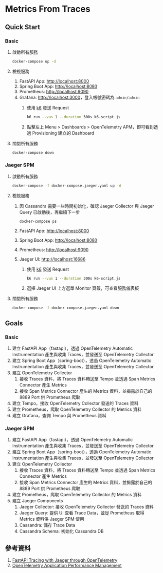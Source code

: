 # Metrics From Traces

## Quick Start

### Basic

1. 啟動所有服務

    ```bash
    docker-compose up -d
    ```

2. 檢視服務
   1. FastAPI App: [http://localhost:8000](http://localhost:8000)
   2. Spring Boot App: [http://localhost:8080](http://localhost:8080)
   3. Prometheus: [http://localhost:9090](http://localhost:9090)
   4. Grafana: [http://localhost:3000](http://localhost:3000)，登入帳號密碼為 `admin/admin`
      1. 使用 [k6](https://k6.io/) 發送 Request

            ```bash
            k6 run --vus 1 --duration 300s k6-script.js
            ```
      
      2. 點擊左上 Menu > Dashboards > OpenTelemetry APM，即可看到透過 Provisioning 建立的 Dashboard
3. 關閉所有服務

    ```bash
    docker-compose down
    ```

### Jaeger SPM

1. 啟動所有服務

    ```bash
    docker-compose -f docker-compose.jaeger.yaml up -d
    ```

2. 檢視服務
   1. 因 Cassandra 需要一些時間初始化，確認 Jaeger Collector 與 Jaeger Query 已啟動後，再繼續下一步

        ```bash
        docker-compose ps
        ```

   2. FastAPI App: [http://localhost:8000](http://localhost:8000)
   3. Spring Boot App: [http://localhost:8080](http://localhost:8080)
   4. Prometheus: [http://localhost:9090](http://localhost:9090)
   5. Jaeger UI: [http://localhost:16686](http://localhost:16686)
      1. 使用 [k6](https://k6.io/) 發送 Request

            ```bash
            k6 run --vus 1 --duration 300s k6-script.js
            ```

      2. 選擇 Jaeger UI 上方選單 Monitor 頁籤，可查看服務儀表板
   
3. 關閉所有服務

    ```bash
    docker-compose -f docker-compose.jaeger.yaml down
    ```

## Goals

### Basic

1. 建立 FastAPI App（fastapi），透過 OpenTelemetry Automatic Instrumentation 產生與收集 Traces，並發送至 OpenTelemetry Collector
2. 建立 Spring Boot App（spring-boot），透過 OpenTelemetry Automatic Instrumentation 產生與收集 Traces，並發送至 OpenTelemetry Collector
3. 建立 OpenTelemetry Collector
   1. 接收 Traces 資料，將 Traces 資料轉送至 Tempo 並透過 Span Metrics Connector 產生 Metrics
   2. 接收 Span Metrics Connector 產生的 Metrics 資料，並揭露於自己的 8889 Port 供 Prometheus 爬取
4. 建立 Tempo，接收 OpenTelemetry Collector 發送的 Traces 資料
5. 建立 Prometheus，爬取 OpenTelemetry Collector 的 Metrics 資料
6. 建立 Grafana，查詢 Tempo 與 Prometheus 資料

### Jaeger SPM

1. 建立 FastAPI App（fastapi），透過 OpenTelemetry Automatic Instrumentation 產生與收集 Traces，並發送至 OpenTelemetry Collector
2. 建立 Spring Boot App（spring-boot），透過 OpenTelemetry Automatic Instrumentation 產生與收集 Traces，並發送至 OpenTelemetry Collector
3. 建立 OpenTelemetry Collector
   1. 接收 Traces 資料，將 Traces 資料轉送至 Tempo 並透過 Span Metrics Connector 產生 Metrics
   2. 接收 Span Metrics Connector 產生的 Metrics 資料，並揭露於自己的 8889 Port 供 Prometheus 爬取
4. 建立 Prometheus，爬取 OpenTelemetry Collector 的 Metrics 資料
5. 建立 Jaeger Components
   1. Jaeger Collector: 接收 OpenTelemetry Collector 發送的 Traces 資料
   2. Jaeger Query: 提供 UI 查看 Trace Data，並從 Prometheus 取得 Metrics 資料供 Jaeger SPM 使用
   3. Cassandra: 儲存 Trace Data
   4. Cassandra Schema: 初始化 Cassandra DB

## 參考資料

1. [FastAPI Tracing with Jaeger through OpenTelemetry](https://github.com/blueswen/fastapi-jaeger)
2. [OpenTelemetry Application Performance Management](https://github.com/blueswen/opentelemetry-apm)
